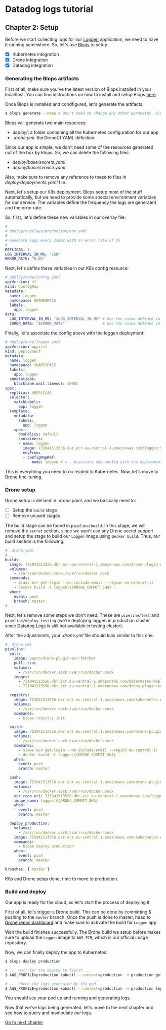 # Datadog logs tutorial

## Chapter 2: Setup

Before we start collecting logs for our [Loggen](../README.md) application, we need to have it running somewhere. So, let's use [Blops](https://github.com/blacklane/blops) to setup:

- [x] Kubernetes integration
- [x] Drone integration
- [x] Datadog integration

### Generating the Blops artifacts

First of all, make sure you've the latest version of Blops installed in your localhost. You can find instructions on how to install and setup Blops [here](https://github.com/blacklane/blops#setup).

Once Blops is installed and condfigured, let's generate the artifacts:

```bash
$ blops generate --name # Don't need to change any other parameter, since it's a standalone app with no external access
```

Blops will generate two main resources:

- _deploy/_: a folder containing all the Kubernetes configuration for our app
- _.drone.yml_: the DroneCI YAML definition

Since our app is simple, we don't need some of the resources generated out of the box by Blops. So, we can delete the following files:

- _deploy/base/secrets.yaml_
- _deploy/base/service.yaml_

Also, make sure to remove any reference to these to files in _deploy/deployments.yaml_ file.

Next, let's setup our K8s deployment. Blops setup most of the stuff automatically, but we need to provide some special environment variables for our service. The variables define the frequency the logs are generated
and the error rate.

So, first, let's define these new variables in our overlay file:

```yaml
#
# deploy/overlays/production/env.yaml
#
# Generate logs every 250ms with an error rate of 5%
#
REPLICAS: 1
LOG_INTERVAL_IN_MS: "250"
ERROR_RATE: "0.05"
```

Next, let's define these variables in our K8s config resource:

```yaml
# deploy/base/config.yaml
apiVersion: v1
kind: ConfigMap
metadata:
  name: loggen
  namespace: $NAMESPACE
  labels:
    app: loggen
data:
  LOG_INTERVAL_IN_MS: "$LOG_INTERVAL_IN_MS" # Use the value defined in the overlay
  ERROR_RATE: "$ERROR_RATE"                 # Use the value defined in the overlay
```

Finally, let's associate the config above with the loggen deployment:

```yaml
# deploy/base/loggen.yaml
apiVersion: apps/v1
kind: Deployment
metadata:
  name: loggen
  namespace: $NAMESPACE
  labels:
    app: loggen
  annotations:
    blacklane.wait.timeout: 1000s
spec:
  replicas: $REPLICAS
  selector:
    matchLabels:
      app: loggen
  template:
    metadata:
      labels:
        app: loggen
    spec:
      dnsPolicy: Default
      containers:
      - name: loggen
        image: 721041513556.dkr.ecr.eu-central-1.amazonaws.com/loggen:$IMAGE_TAG
        envFrom:
        - configMapRef:
            name: loggen # <-- Associate the config with the deployment
```

This is everything you need to do related to Kubernetes. Now, let's move to Drone fine-tuning.

### Drone setup

Drone setup is defined in _.drone.yaml_, and we basically need to:

- [ ] Setup the `build` stage
- [ ] Remove unused stages

The build stage can be found in `pipeline/build`. In this stage, we will remove the `secret` section, since we won't use any Drone secret support and setup the stage to build our `Loggen` image using `Docker build`. Thus, our build section is the following:

```yaml
# .drone.yaml
#...
build:
  image: 721041513556.dkr.ecr.eu-central-1.amazonaws.com/drone-plugin-ecr-tagger-pusher:v3
  volumes:
    - /var/run/docker.sock:/var/run/docker.sock
  commands:
    - $(aws ecr get-login --no-include-email --region eu-central-1)
    - docker build -t loggen:${DRONE_COMMIT_SHA} .
  when:
    event: push
    branch: master
#...
```

Next, let's remove some steps we don't need. These are `pipeline/test` and `pipeline/deploy_testing` (we're deploying loggen in production cluster since Datadog Logs is still not available in testing cluster).

After the adjustments, your _.drone.yml_ file should look similar to this one:

```yaml
# .drone.yml
pipeline:
  pull:
    image: yspro/drone-plugin-ecr-fetcher
    pull: true
    volumes:
      - /var/run/docker.sock:/var/run/docker.sock
    images:
      - 721041513556.dkr.ecr.eu-central-1.amazonaws.com/kubernetes-deployment:v4
      - 721041513556.dkr.ecr.eu-central-1.amazonaws.com/drone-plugin-ecr-tagger-pusher:v3

  registry:
    image: 721041513556.dkr.ecr.eu-central-1.amazonaws.com/kubernetes-deployment:v4
    volumes:
      - /var/run/docker.sock:/var/run/docker.sock
    commands:
      - blops registry init

  build:
    image: 721041513556.dkr.ecr.eu-central-1.amazonaws.com/drone-plugin-ecr-tagger-pusher:v3
    volumes:
      - /var/run/docker.sock:/var/run/docker.sock
    commands:
      - $(aws ecr get-login --no-include-email --region eu-central-1)
      - docker build -t loggen:${DRONE_COMMIT_SHA} .
    when:
      event: push
      branch: master

  push:
    image: 721041513556.dkr.ecr.eu-central-1.amazonaws.com/drone-plugin-ecr-tagger-pusher:v3
    volumes:
      - /var/run/docker.sock:/var/run/docker.sock
    ecr_repo_uri: 721041513556.dkr.ecr.eu-central-1.amazonaws.com/loggen
    image_name: loggen:${DRONE_COMMIT_SHA}
    when:
      event: push
      branch: master

  deploy_production:
    volumes:
      - /var/run/docker.sock:/var/run/docker.sock
    image: 721041513556.dkr.ecr.eu-central-1.amazonaws.com/kubernetes-deployment:v4
    commands:
      - blops deploy production
    when:
      event: push
      branch: master

branches: [ master ]
```

K8s and Drone setup done, time to move to production.

### Build and deploy

Our app is ready for the cloud, so let's start the process of deploying it.

First of all, let's trigger a Drone build. This can be done by committing & pushing to the `master` branch. Once the push is done to master, head to [Drone repos dashboard](https://drone.blacklane.net/account/repos) and make sure to activate the build for `Loggen` app.

Wait the build finishes successfully. The Drone build we setup before makes sure to upload the `Loggen` image to `AWS ECR`, which is our official image repository.

Now, we can finally deploy the app to Kubernetes:

```bash
$ blops deploy production

# ... wait for the deploy to finish ...
$ AWS_PROFILE=production kubectl --context=production -n production get po -l app=loggen

# ... check the logs generated by the pod
$ AWS_PROFILE=production kubectl --context=production -n production log -l app=loggen
```

You should see your pod up and running and generating logs.

Now that we've logs being generated, let's move to the next chapter and see how to query and manipulate our logs.

[Go to next chapter](3-checking-the-logs.md)
